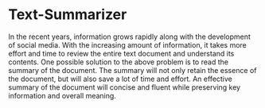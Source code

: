 # Text-Summarizer

In the recent years, information grows rapidly along with the development of social media. With the increasing amount of information, it takes more effort and time to review the entire text document and understand its contents. One possible solution to the above problem is to read the summary of the document. The summary will not only retain the essence of the document, but will also save a lot of time and effort. An effective summary of the document will concise and fluent while preserving key information and overall meaning.

